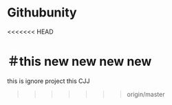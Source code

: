# Githubunity
<<<<<<< HEAD

＃this new new  new  new
=======
this is   ignore project
this CJJ
>>>>>>> origin/master
